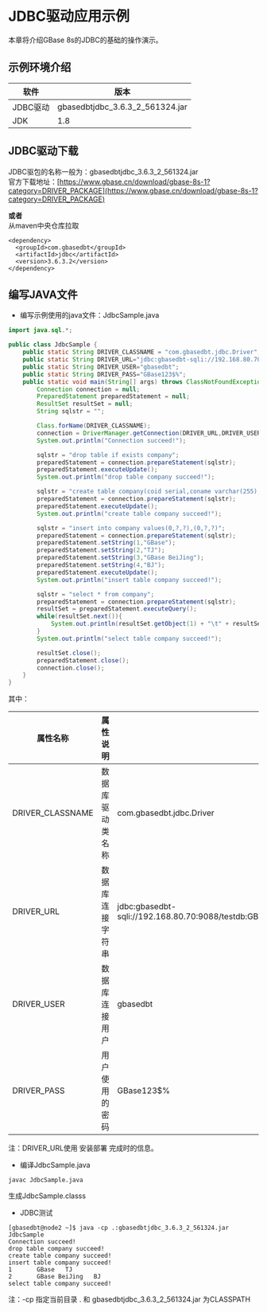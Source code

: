 # JDBC驱动应用示例  
本章将介绍GBase 8s的JDBC的基础的操作演示。  

## 示例环境介绍  

| 软件 | 版本 |
| --- | --- |
| JDBC驱动 | gbasedbtjdbc_3.6.3_2_561324.jar |
| JDK | 1.8 |

## JDBC驱动下载  
JDBC驱包的名称一般为：gbasedbtjdbc_3.6.3_2_561324.jar  
官方下载地址：[https://www.gbase.cn/download/gbase-8s-1?category=DRIVER_PACKAGE](https://www.gbase.cn/download/gbase-8s-1?category=DRIVER_PACKAGE)  

**或者**  
从maven中央仓库拉取  
```text
<dependency>
  <groupId>com.gbasedbt</groupId>
  <artifactId>jdbc</artifactId>
  <version>3.6.3.2</version>
</dependency>
```


## 编写JAVA文件  

- 编写示例使用的java文件：JdbcSample.java  

```java  
import java.sql.*;

public class JdbcSample {
    public static String DRIVER_CLASSNAME = "com.gbasedbt.jdbc.Driver";
    public static String DRIVER_URL="jdbc:gbasedbt-sqli://192.168.80.70:9088/testdb:GBASEDBTSERVER=gbase01;DB_LOCALE=zh_CN.utf8;CLIENT_LOCALE=zh_CN.utf8;IFX_LOCK_MODE_WAIT=10";
    public static String DRIVER_USER="gbasedbt";
    public static String DRIVER_PASS="GBase123$%";
    public static void main(String[] args) throws ClassNotFoundException, SQLException {
        Connection connection = null;
        PreparedStatement preparedStatement = null;
        ResultSet resultSet = null;
        String sqlstr = "";

        Class.forName(DRIVER_CLASSNAME);
        connection = DriverManager.getConnection(DRIVER_URL,DRIVER_USER,DRIVER_PASS);
        System.out.println("Connection succeed!");

        sqlstr = "drop table if exists company";
        preparedStatement = connection.prepareStatement(sqlstr);
        preparedStatement.executeUpdate();
        System.out.println("drop table company succeed!");

        sqlstr = "create table company(coid serial,coname varchar(255),coaddr varchar(255), primary key(coid))";
        preparedStatement = connection.prepareStatement(sqlstr);
        preparedStatement.executeUpdate();
        System.out.println("create table company succeed!");

        sqlstr = "insert into company values(0,?,?),(0,?,?)";
        preparedStatement = connection.prepareStatement(sqlstr);
        preparedStatement.setString(1,"GBase");
        preparedStatement.setString(2,"TJ");
        preparedStatement.setString(3,"GBase BeiJing");
        preparedStatement.setString(4,"BJ");
        preparedStatement.executeUpdate();
        System.out.println("insert table company succeed!");

        sqlstr = "select * from company";
        preparedStatement = connection.prepareStatement(sqlstr);
        resultSet = preparedStatement.executeQuery();
        while(resultSet.next()){
            System.out.println(resultSet.getObject(1) + "\t" + resultSet.getObject(2) + "\t" + resultSet.getObject(3));
        }
        System.out.println("select table company succeed!");

        resultSet.close();
        preparedStatement.close();
        connection.close();
    }
}
```

其中：  

| **属性名称** | **属性说明** | **示例值** |
| --- | --- | --- |
| DRIVER_CLASSNAME | 数据库驱动类名称 | com.gbasedbt.jdbc.Driver |
| DRIVER_URL | 数据库连接字符串 | jdbc:gbasedbt-sqli://192.168.80.70:9088/testdb:GBASEDBTSERVER=gbase01;DB_LOCALE=zh_CN.utf8;CLIENT_LOCALE=zh_CN.utf8;IFX_LOCK_MODE_WAIT=10 |
| DRIVER_USER | 数据库连接用户 | gbasedbt |
| DRIVER_PASS | 用户使用的密码 | GBase123$% |

注：DRIVER_URL使用 安装部署 完成时的信息。  

- 编译JdbcSample.java  

```shell
javac JdbcSample.java
```

生成JdbcSample.classs

- JDBC测试  

```text
[gbasedbt@node2 ~]$ java -cp .:gbasedbtjdbc_3.6.3_2_561324.jar JdbcSample
Connection succeed!
drop table company succeed!
create table company succeed!
insert table company succeed!
1       GBase   TJ
2       GBase BeiJing   BJ
select table company succeed!
```

注：-cp 指定当前目录 . 和 gbasedbtjdbc_3.6.3_2_561324.jar 为CLASSPATH
